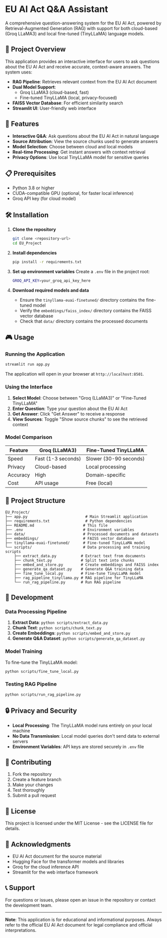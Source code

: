 # EU AI Act Q&A Assistant

A comprehensive question-answering system for the EU AI Act, powered by Retrieval-Augmented Generation (RAG) with support for both cloud-based (Groq LLaMA3) and local fine-tuned (TinyLLaMA) language models.

## 🎯 Project Overview

This application provides an interactive interface for users to ask questions about the EU AI Act and receive accurate, context-aware answers. The system uses:

- **RAG Pipeline**: Retrieves relevant context from the EU AI Act document
- **Dual Model Support**: 
  - Groq LLaMA3 (cloud-based, fast)
  - Fine-tuned TinyLLaMA (local, privacy-focused)
- **FAISS Vector Database**: For efficient similarity search
- **Streamlit UI**: User-friendly web interface

## 🚀 Features

- **Interactive Q&A**: Ask questions about the EU AI Act in natural language
- **Source Attribution**: View the source chunks used to generate answers
- **Model Selection**: Choose between cloud and local models
- **Real-time Processing**: Get instant answers with context retrieval
- **Privacy Options**: Use local TinyLLaMA model for sensitive queries

## 📋 Prerequisites

- Python 3.8 or higher
- CUDA-compatible GPU (optional, for faster local inference)
- Groq API key (for cloud model)

## 🛠️ Installation

1. **Clone the repository**
   ```bash
   git clone <repository-url>
   cd EU_Project
   ```

2. **Install dependencies**
   ```bash
   pip install -r requirements.txt
   ```

3. **Set up environment variables**
   Create a `.env` file in the project root:
   ```bash
   GROQ_API_KEY=your_groq_api_key_here
   ```

4. **Download required models and data**
   - Ensure the `tinyllama-euai-finetuned/` directory contains the fine-tuned model
   - Verify the `embeddings/faiss_index/` directory contains the FAISS vector database
   - Check that `data/` directory contains the processed documents

## 🎮 Usage

### Running the Application

```bash
streamlit run app.py
```

The application will open in your browser at `http://localhost:8501`.

### Using the Interface

1. **Select Model**: Choose between "Groq (LLaMA3)" or "Fine-Tuned TinyLLaMA"
2. **Enter Question**: Type your question about the EU AI Act
3. **Get Answer**: Click "Get Answer" to receive a response
4. **View Sources**: Toggle "Show source chunks" to see the retrieved context

### Model Comparison

| Feature | Groq (LLaMA3) | Fine-Tuned TinyLLaMA |
|---------|---------------|---------------------|
| Speed | Fast (1-3 seconds) | Slower (30-90 seconds) |
| Privacy | Cloud-based | Local processing |
| Accuracy | High | Domain-specific |
| Cost | API usage | Free (local) |

## 📁 Project Structure

```
EU_Project/
├── app.py                          # Main Streamlit application
├── requirements.txt                # Python dependencies
├── README.md                      # This file
├── .env                           # Environment variables
├── data/                          # Processed documents and datasets
├── embeddings/                    # FAISS vector database
├── tinyllama-euai-finetuned/      # Fine-tuned TinyLLaMA model
└── scripts/                       # Data processing and training scripts
    ├── extract_data.py           # Extract text from documents
    ├── chunk_text.py             # Split text into chunks
    ├── embed_and_store.py        # Create embeddings and FAISS index
    ├── generate_qa_dataset.py    # Generate Q&A training data
    ├── fine_tune_local.py        # Fine-tune TinyLLaMA model
    ├── rag_pipeline_tinyllama.py # RAG pipeline for TinyLLaMA
    └── run_rag_pipeline.py       # Run RAG pipeline
```

## 🔧 Development

### Data Processing Pipeline

1. **Extract Data**: `python scripts/extract_data.py`
2. **Chunk Text**: `python scripts/chunk_text.py`
3. **Create Embeddings**: `python scripts/embed_and_store.py`
4. **Generate Q&A Dataset**: `python scripts/generate_qa_dataset.py`

### Model Training

To fine-tune the TinyLLaMA model:

```bash
python scripts/fine_tune_local.py
```

### Testing RAG Pipeline

```bash
python scripts/run_rag_pipeline.py
```

## 🔒 Privacy and Security

- **Local Processing**: The TinyLLaMA model runs entirely on your local machine
- **No Data Transmission**: Local model queries don't send data to external servers
- **Environment Variables**: API keys are stored securely in `.env` file

## 🤝 Contributing

1. Fork the repository
2. Create a feature branch
3. Make your changes
4. Test thoroughly
5. Submit a pull request

## 📄 License

This project is licensed under the MIT License - see the LICENSE file for details.

## 🙏 Acknowledgments

- EU AI Act document for the source material
- Hugging Face for the transformer models and libraries
- Groq for the cloud inference API
- Streamlit for the web interface framework

## 📞 Support

For questions or issues, please open an issue in the repository or contact the development team.

---

**Note**: This application is for educational and informational purposes. Always refer to the official EU AI Act document for legal compliance and official interpretations. 